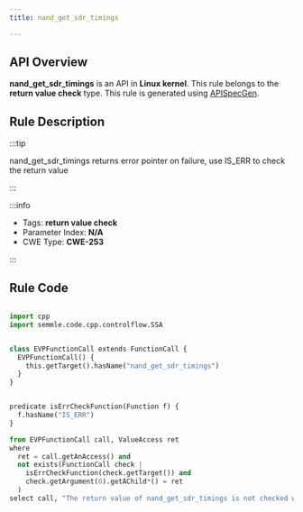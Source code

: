 ```yaml
---
title: nand_get_sdr_timings

---
```



## API Overview
**nand_get_sdr_timings** is an API in **Linux kernel**. This rule belongs to the **return value check** type. This rule is generated using [APISpecGen](../../tools/APISpecGen).
## Rule Description

:::tip

nand_get_sdr_timings returns error pointer on failure, use IS_ERR to check the return value

:::

:::info

- Tags: **return value check**
- Parameter Index: **N/A**
- CWE Type: **CWE-253**

:::

## Rule Code
```python

import cpp
import semmle.code.cpp.controlflow.SSA


class EVPFunctionCall extends FunctionCall {
  EVPFunctionCall() {
    this.getTarget().hasName("nand_get_sdr_timings")
  }
}


predicate isErrCheckFunction(Function f) {
  f.hasName("IS_ERR") 
}

from EVPFunctionCall call, ValueAccess ret
where
  ret = call.getAnAccess() and
  not exists(FunctionCall check |
    isErrCheckFunction(check.getTarget()) and
    check.getArgument(0).getAChild*() = ret
  )
select call, "The return value of nand_get_sdr_timings is not checked with IS_ERR."
    
```